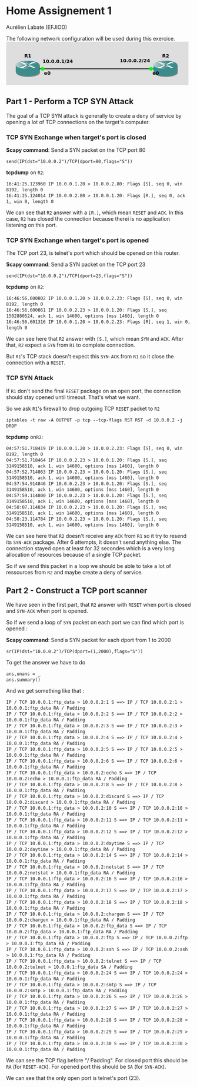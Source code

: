 Home Assignement 1
==================
Aurélien Labate (EFJIOD)

The following network configuration will be used during this exercice.
![Network](network.png)

Part 1 - Perform a TCP SYN Attack
---------------------------------
The goal of a TCP SYN attack is generally to create a deny of service by
opening a lot of TCP connections on the target's computer.

### TCP SYN Exchange when target's port is closed

**Scapy command**: Send a SYN packet on the TCP port 80
```
send(IP(dst="10.0.0.2")/TCP(dport=80,flags="S"))
```

**tcpdump** on `R2`:
```
16:41:25.123960 IP 10.0.0.1.20 > 10.0.0.2.80: Flags [S], seq 0, win 8192, length 0
16:41:25.124014 IP 10.0.0.2.80 > 10.0.0.1.20: Flags [R.], seq 0, ack 1, win 0, length 0
```

We can see that `R2` answer with a `[R.]`, which mean `RESET` and `ACK`.
In this case, `R2` has closed the connection because therei is no application listening on this port.

### TCP SYN Exchange when target's port is opened
The TCP port 23, is telnet's port which should be opened on this router.

**Scapy command**: Send a SYN packet on the TCP port 23
```
send(IP(dst="10.0.0.2")/TCP(dport=23,flags="S"))
```

**tcpdump** on `R2`:
```
16:46:56.600802 IP 10.0.0.1.20 > 10.0.0.2.23: Flags [S], seq 0, win 8192, length 0
16:46:56.600861 IP 10.0.0.2.23 > 10.0.0.1.20: Flags [S.], seq 1502880524, ack 1, win 14600, options [mss 1460], length 0
16:46:56.601316 IP 10.0.0.1.20 > 10.0.0.2.23: Flags [R], seq 1, win 0, length 0
```
We can see here that `R2` answer with `[S.]`, which mean `SYN` and `ACK`.
After that, `R2` expect a `SYN` from `R1` to complete connection.

But `R1`'s TCP stack doesn't expect this `SYN-ACK` from `R1` so it close the connection
with a `RESET`.

### TCP SYN Attack
If `R1` don't send the final `RESET` package on an open port, the connection
should stay opened until timeout. That's what we want.

So we ask `R1`'s firewall to drop outgoing TCP `RESET` packet to `R2`
```
iptables -t raw -A OUTPUT -p tcp --tcp-flags RST RST -d 10.0.0.2 -j DROP
```

**tcpdump** on`R2`:
```
04:57:51.718419 IP 10.0.0.1.20 > 10.0.0.2.23: Flags [S], seq 0, win 8192, length 0
04:57:51.718464 IP 10.0.0.2.23 > 10.0.0.1.20: Flags [S.], seq 3149158510, ack 1, win 14600, options [mss 1460], length 0
04:57:52.714863 IP 10.0.0.2.23 > 10.0.0.1.20: Flags [S.], seq 3149158510, ack 1, win 14600, options [mss 1460], length 0
04:57:54.914846 IP 10.0.0.2.23 > 10.0.0.1.20: Flags [S.], seq 3149158510, ack 1, win 14600, options [mss 1460], length 0
04:57:59.114800 IP 10.0.0.2.23 > 10.0.0.1.20: Flags [S.], seq 3149158510, ack 1, win 14600, options [mss 1460], length 0
04:58:07.114834 IP 10.0.0.2.23 > 10.0.0.1.20: Flags [S.], seq 3149158510, ack 1, win 14600, options [mss 1460], length 0
04:58:23.114784 IP 10.0.0.2.23 > 10.0.0.1.20: Flags [S.], seq 3149158510, ack 1, win 14600, options [mss 1460], length 0
```

We can see here that `R2` doesn't receive any `ACK` from `R1` so it try to
resend its `SYN-ACK` package. After 6 attempts, it doesn't send anything else.
The connection stayed open at least for 32 secondes which is a very long allocation
of resources because of a single TCP packet.

So if we send this packet in a loop we should be able to take a lot of ressources
from `R2` and maybe create a deny of service.


Part 2 - Construct a TCP port scanner
-------------------------------------
We have seen in the first part, that `R2` answer with `RESET` when port
is closed and `SYN-ACK` when port is opened.

So if we send a loop of `SYN` packet on each port we can find which port is opened :

**Scapy command**: Send a SYN packet for each dport from 1 to 2000
```
sr(IP(dst="10.0.0.2")/TCP(dport=(1,2000),flags="S"))
```
To get the answer we have to do
```
ans,unans = _
ans.summary()
```

And we get something like that :
```
IP / TCP 10.0.0.1:ftp_data > 10.0.0.2:1 S ==> IP / TCP 10.0.0.2:1 > 10.0.0.1:ftp_data RA / Padding
IP / TCP 10.0.0.1:ftp_data > 10.0.0.2:2 S ==> IP / TCP 10.0.0.2:2 > 10.0.0.1:ftp_data RA / Padding
IP / TCP 10.0.0.1:ftp_data > 10.0.0.2:3 S ==> IP / TCP 10.0.0.2:3 > 10.0.0.1:ftp_data RA / Padding
IP / TCP 10.0.0.1:ftp_data > 10.0.0.2:4 S ==> IP / TCP 10.0.0.2:4 > 10.0.0.1:ftp_data RA / Padding
IP / TCP 10.0.0.1:ftp_data > 10.0.0.2:5 S ==> IP / TCP 10.0.0.2:5 > 10.0.0.1:ftp_data RA / Padding
IP / TCP 10.0.0.1:ftp_data > 10.0.0.2:6 S ==> IP / TCP 10.0.0.2:6 > 10.0.0.1:ftp_data RA / Padding
IP / TCP 10.0.0.1:ftp_data > 10.0.0.2:echo S ==> IP / TCP 10.0.0.2:echo > 10.0.0.1:ftp_data RA / Padding
IP / TCP 10.0.0.1:ftp_data > 10.0.0.2:8 S ==> IP / TCP 10.0.0.2:8 > 10.0.0.1:ftp_data RA / Padding
IP / TCP 10.0.0.1:ftp_data > 10.0.0.2:discard S ==> IP / TCP 10.0.0.2:discard > 10.0.0.1:ftp_data RA / Padding
IP / TCP 10.0.0.1:ftp_data > 10.0.0.2:10 S ==> IP / TCP 10.0.0.2:10 > 10.0.0.1:ftp_data RA / Padding
IP / TCP 10.0.0.1:ftp_data > 10.0.0.2:11 S ==> IP / TCP 10.0.0.2:11 > 10.0.0.1:ftp_data RA / Padding
IP / TCP 10.0.0.1:ftp_data > 10.0.0.2:12 S ==> IP / TCP 10.0.0.2:12 > 10.0.0.1:ftp_data RA / Padding
IP / TCP 10.0.0.1:ftp_data > 10.0.0.2:daytime S ==> IP / TCP 10.0.0.2:daytime > 10.0.0.1:ftp_data RA / Padding
IP / TCP 10.0.0.1:ftp_data > 10.0.0.2:14 S ==> IP / TCP 10.0.0.2:14 > 10.0.0.1:ftp_data RA / Padding
IP / TCP 10.0.0.1:ftp_data > 10.0.0.2:netstat S ==> IP / TCP 10.0.0.2:netstat > 10.0.0.1:ftp_data RA / Padding
IP / TCP 10.0.0.1:ftp_data > 10.0.0.2:16 S ==> IP / TCP 10.0.0.2:16 > 10.0.0.1:ftp_data RA / Padding
IP / TCP 10.0.0.1:ftp_data > 10.0.0.2:17 S ==> IP / TCP 10.0.0.2:17 > 10.0.0.1:ftp_data RA / Padding
IP / TCP 10.0.0.1:ftp_data > 10.0.0.2:18 S ==> IP / TCP 10.0.0.2:18 > 10.0.0.1:ftp_data RA / Padding
IP / TCP 10.0.0.1:ftp_data > 10.0.0.2:chargen S ==> IP / TCP 10.0.0.2:chargen > 10.0.0.1:ftp_data RA / Padding
IP / TCP 10.0.0.1:ftp_data > 10.0.0.2:ftp_data S ==> IP / TCP 10.0.0.2:ftp_data > 10.0.0.1:ftp_data RA / Padding
IP / TCP 10.0.0.1:ftp_data > 10.0.0.2:ftp S ==> IP / TCP 10.0.0.2:ftp > 10.0.0.1:ftp_data RA / Padding
IP / TCP 10.0.0.1:ftp_data > 10.0.0.2:ssh S ==> IP / TCP 10.0.0.2:ssh > 10.0.0.1:ftp_data RA / Padding
IP / TCP 10.0.0.1:ftp_data > 10.0.0.2:telnet S ==> IP / TCP 10.0.0.2:telnet > 10.0.0.1:ftp_data SA / Padding
IP / TCP 10.0.0.1:ftp_data > 10.0.0.2:24 S ==> IP / TCP 10.0.0.2:24 > 10.0.0.1:ftp_data RA / Padding
IP / TCP 10.0.0.1:ftp_data > 10.0.0.2:smtp S ==> IP / TCP 10.0.0.2:smtp > 10.0.0.1:ftp_data RA / Padding
IP / TCP 10.0.0.1:ftp_data > 10.0.0.2:26 S ==> IP / TCP 10.0.0.2:26 > 10.0.0.1:ftp_data RA / Padding
IP / TCP 10.0.0.1:ftp_data > 10.0.0.2:27 S ==> IP / TCP 10.0.0.2:27 > 10.0.0.1:ftp_data RA / Padding
IP / TCP 10.0.0.1:ftp_data > 10.0.0.2:28 S ==> IP / TCP 10.0.0.2:28 > 10.0.0.1:ftp_data RA / Padding
IP / TCP 10.0.0.1:ftp_data > 10.0.0.2:29 S ==> IP / TCP 10.0.0.2:29 > 10.0.0.1:ftp_data RA / Padding
IP / TCP 10.0.0.1:ftp_data > 10.0.0.2:30 S ==> IP / TCP 10.0.0.2:30 > 10.0.0.1:ftp_data RA / Padding
```

We can see the TCP flag before "/ Padding". For closed port this should be `RA` (for `RESET-ACK`).
For opened port this should be `SA` (for `SYN-ACK`).

We can see that the only open port is telnet's port (23).
